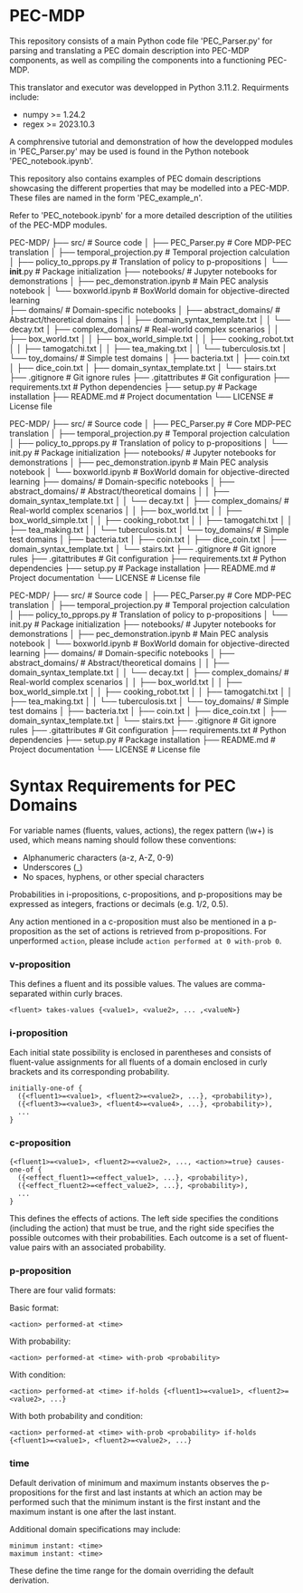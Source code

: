 # PEC-MDP

This repository consists of a main Python code file 'PEC_Parser.py' for parsing and translating a PEC domain description into PEC-MDP components, as well as compiling the components into a functioning PEC-MDP.

This translator and executor was developped in Python 3.11.2. Requirments include:

* numpy >= 1.24.2
* regex >= 2023.10.3

A comphrensive tutorial and demonstration of how the developped modules in 'PEC_Parser.py' may be used is found in the Python notebook 'PEC_notebook.ipynb'.

This repository also contains examples of PEC domain descriptions showcasing the different properties that may be modelled into a PEC-MDP. These files are named in the form 'PEC_example_n'.
 
Refer to 'PEC_notebook.ipynb' for a more detailed description of the utilities of the PEC-MDP modules.


PEC-MDP/
├── src/                          # Source code
│   ├── PEC_Parser.py            # Core MDP-PEC translation
│   ├── temporal_projection.py   # Temporal projection calculation
│   ├── policy_to_pprops.py      # Translation of policy to p-propositions 
│   └── __init__.py              # Package initialization
├── notebooks/                   # Jupyter notebooks for demonstrations
│   ├── pec_demonstration.ipynb  # Main PEC analysis notebook
│   └── boxworld.ipynb          # BoxWorld domain for objective-directed learning  
├── domains/                # Domain-specific notebooks
│   ├── abstract_domains/    # Abstract/theoretical domains
│   │   ├── domain_syntax_template.txt
│   │   └── decay.txt
│   ├── complex_domains/     # Real-world complex scenarios
│   │   ├── box_world.txt
│   │   ├── box_world_simple.txt
│   │   ├── cooking_robot.txt
│   │   ├── tamogatchi.txt
│   │   ├── tea_making.txt
│   │   └── tuberculosis.txt
│   └── toy_domains/         # Simple test domains
│       ├── bacteria.txt
│       ├── coin.txt
│       ├── dice_coin.txt
│       ├── domain_syntax_template.txt
│       └── stairs.txt
├── .gitignore                   # Git ignore rules
├── .gitattributes              # Git configuration
├── requirements.txt            # Python dependencies
├── setup.py                    # Package installation
├── README.md                   # Project documentation
└── LICENSE                     # License file

PEC-MDP/
├── src/                          # Source code
│   ├── PEC_Parser.py            # Core MDP-PEC translation
│   ├── temporal_projection.py   # Temporal projection calculation
│   ├── policy_to_pprops.py      # Translation of policy to p-propositions
│   └── init.py              # Package initialization
├── notebooks/                   # Jupyter notebooks for demonstrations
│   ├── pec_demonstration.ipynb  # Main PEC analysis notebook
│   └── boxworld.ipynb          # BoxWorld domain for objective-directed learning
├── domains/                # Domain-specific notebooks
│   ├── abstract_domains/    # Abstract/theoretical domains
│   │   ├── domain_syntax_template.txt
│   │   └── decay.txt
│   ├── complex_domains/     # Real-world complex scenarios
│   │   ├── box_world.txt
│   │   ├── box_world_simple.txt
│   │   ├── cooking_robot.txt
│   │   ├── tamogatchi.txt
│   │   ├── tea_making.txt
│   │   └── tuberculosis.txt
│   └── toy_domains/         # Simple test domains
│       ├── bacteria.txt
│       ├── coin.txt
│       ├── dice_coin.txt
│       ├── domain_syntax_template.txt
│       └── stairs.txt
├── .gitignore                   # Git ignore rules
├── .gitattributes              # Git configuration
├── requirements.txt            # Python dependencies
├── setup.py                    # Package installation
├── README.md                   # Project documentation
└── LICENSE                     # License file


PEC-MDP/
├── src/                          # Source code
│   ├── PEC_Parser.py            # Core MDP-PEC translation
│   ├── temporal_projection.py   # Temporal projection calculation
│   ├── policy_to_pprops.py      # Translation of policy to p-propositions
│   └── init.py              # Package initialization
├── notebooks/                   # Jupyter notebooks for demonstrations
│   ├── pec_demonstration.ipynb  # Main PEC analysis notebook
│   └── boxworld.ipynb          # BoxWorld domain for objective-directed learning
├── domains/                # Domain-specific notebooks
│   ├── abstract_domains/    # Abstract/theoretical domains
│   │   ├── domain_syntax_template.txt
│   │   └── decay.txt
│   ├── complex_domains/     # Real-world complex scenarios
│   │   ├── box_world.txt
│   │   ├── box_world_simple.txt
│   │   ├── cooking_robot.txt
│   │   ├── tamogatchi.txt
│   │   ├── tea_making.txt
│   │   └── tuberculosis.txt
│   └── toy_domains/         # Simple test domains
│       ├── bacteria.txt
│       ├── coin.txt
│       ├── dice_coin.txt
│       ├── domain_syntax_template.txt
│       └── stairs.txt
├── .gitignore                   # Git ignore rules
├── .gitattributes              # Git configuration
├── requirements.txt            # Python dependencies
├── setup.py                    # Package installation
├── README.md                   # Project documentation
└── LICENSE                     # License file
# Syntax Requirements for PEC Domains

For variable names (fluents, values, actions), the regex pattern (\w+) is used, which means naming should follow these conventions:

* Alphanumeric characters (a-z, A-Z, 0-9)
* Underscores (_)
* No spaces, hyphens, or other special characters

Probabilities in i-propositions, c-propositions, and p-propositions may be expressed as integers, fractions or decimals (e.g. 1/2, 0.5).

Any action mentioned in a c-proposition must also be mentioned in a p-proposition as the set of actions is retrieved from p-propositions. For unperformed `action`, please include `action performed at 0 with-prob 0`.

### v-proposition

This defines a fluent and its possible values. The values are comma-separated within curly braces.
```
<fluent> takes-values {<value1>, <value2>, ... ,<valueN>}
```
### i-proposition

Each initial state possibility is enclosed in parentheses and consists of fluent-value assignments for all fluents of a domain enclosed in curly brackets and its corresponding probability.

```
initially-one-of {
  ({<fluent1>=<value1>, <fluent2>=<value2>, ...}, <probability>),
  ({<fluent3>=<value3>, <fluent4>=<value4>, ...}, <probability>),
  ...
}
```
### c-proposition
```
{<fluent1>=<value1>, <fluent2>=<value2>, ..., <action>=true} causes-one-of {
  ({<effect_fluent1>=<effect_value1>, ...}, <probability>),
  ({<effect_fluent2>=<effect_value2>, ...}, <probability>),
  ...
}
```
This defines the effects of actions. The left side specifies the conditions (including the action) that must be true, and the right side specifies the possible outcomes with their probabilities. Each outcome is a set of fluent-value pairs with an associated probability.

### p-proposition

There are four valid formats:

Basic format:

`<action> performed-at <time>`

With probability:

`<action> performed-at <time> with-prob <probability>`

With condition:

`<action> performed-at <time> if-holds {<fluent1>=<value1>, <fluent2>=<value2>, ...}`

With both probability and condition:

`<action> performed-at <time> with-prob <probability> if-holds {<fluent1>=<value1>, <fluent2>=<value2>, ...}`

### time

Default derivation of minimum and maximum instants observes the p-propositions for the first and last instants at which an action may be performed such that the minimum instant is the first instant and the maximum instant is one after the last instant. 

Additional domain specifications may include:
```
minimum instant: <time>
maximum instant: <time>
```
These define the time range for the domain overriding the default derivation.